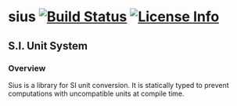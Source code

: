 sius [![Build Status](https://drone.io/github.com/mbe24/sius/status.png)](https://drone.io/github.com/mbe24/sius/latest) [![License Info](http://img.shields.io/badge/license-Apache%20License%20v2.0-orange.svg)](https://raw.githubusercontent.com/mbe24/jcurry/master/LICENSE)
====

S.I. Unit System
----------------

### Overview ###

Sius is a library for SI unit conversion. It is statically typed to prevent computations with uncompatible units
at compile time.
